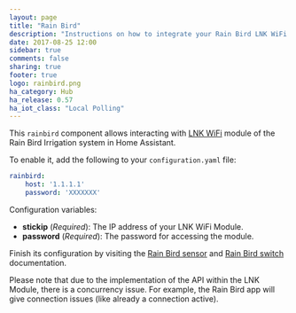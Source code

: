 ```yaml
---
layout: page
title: "Rain Bird"
description: "Instructions on how to integrate your Rain Bird LNK WiFi Module within Home Assistant."
date: 2017-08-25 12:00
sidebar: true
comments: false
sharing: true
footer: true
logo: rainbird.png
ha_category: Hub
ha_release: 0.57
ha_iot_class: "Local Polling"
---
```


This `rainbird` component allows interacting with [LNK WiFi](http://www.rainbird.com/landscape/products/controllers/LNK-WiFi.htm) module of the Rain Bird Irrigation system in Home Assistant.

To enable it, add the following to your `configuration.yaml` file:

```yaml
rainbird:
    host: '1.1.1.1'
    password: 'XXXXXXX'
```

Configuration variables:

- **stickip** (*Required*): The IP address of your LNK WiFi Module.
- **password** (*Required*): The password for accessing the module.

Finish its configuration by visiting the [Rain Bird sensor](/components/sensor.rainbird/) and [Rain Bird switch](/components/switch.rainbird/) documentation.

Please note that due to the implementation of the API within the LNK Module, there is a concurrency issue. For example, the Rain Bird app will give connection issues (like already a connection active).
